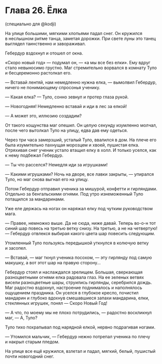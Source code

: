 # Глава 26. Ёлка

(специально для @kodji)

На улице большими, мягкими хлопьями падал снег. Он кружился в неслышном ритме танца, заметая дорожки. При свете луны это танец выглядел таинственно и завораживал.

Гебердур вздохнул и отошел от окна.

«Скоро новый год» — подумал он, — «а мы все без елки». Ему вдруг стало невыносимо грустно. Маг стремительно ворвался в комнату Туло и бесцеремонно растолкал его.

— Вставай лентяй, нам немедленно нужна елка, — вымолвил Гебердур, ничего не понимающему спросонья ученику.

— Какая елка? — Туло, сонно зевнул и протер глаза рукой.

— Новогодняя! Немедленно вставай и иди в лес за елкой!

— А может это, иллюзию создадим?

От такого кощунства маг опешил. Он целую секунду изумленно молчал, после чего вытолкал Туло на улицу, едва дав ему одеться.

Через три часа замерзший, усталый Туло, ввалился в дом. На плече его была изумительно пахнущая морозцем и хвоей, пушистая елка. Отряхивая снег ученик устало втащил елку в холл. И только уселся, как к нему подбежал Гебердур.

— Ты что расселся? Немедля иди за игрушками!

— Какими игрушками? Ночь на дворе, все лавки закрыты, — упирался Туло, но маг снова выгнал его на улицу.

Потом Гебердур отправил ученика за мишурой, конфетти и гирляндами. Отдельно за бенгальскими огнями. Под утро изнеможенный Туло потащился за мандаринами.

Уже еле держась на ногах он наряжал елку под чутким руководством мага.

— Правее, немножко выше. Да не сюда, ниже давай. Теперь во-о-н тот синий шар повесь на третью ветку снизу. На третью, а не на четвертую! — Гебердур отвлекся выбирая какого цвета шар повесить следующим.

Утомленный Туло пользуясь передышкой уткнулся в колючую ветку и засопел.

— Вставай, — маг ткнул ученика посохом, — эту гирлянду под самую макушку, а вот этот шар на правую сторону...

Гебердур стоял и наслаждался зрелищем. Большая, сверкающая разноцветными огнями елка радовала глаз. На ее зеленых ветвях висели разноцветные шары, струились гирлянды, серебрился дождь. Маг радостно вздохнул, настроение поднималось и наполнялось ощущением праздника. Он уселся в глубокое кресло, почистил мандарин и глубоко вдохнув смешавшиеся запахи мандарина, елки, стеклянных игрушек, понял — Скоро Новый Год!

— А что, по моему мы не плохо потрудились, — радостно воскликнул маг, — А, Туло?

Туло тихо похрапывал под нарядной елкой, нервно подрагивая ногами.

— Утомился мальчик, — Гебердур нежно потрепал ученика по плечу и накрыл старым пледом.

На улице все ещё кружился, взлетал и падал, мягкий, белый, пушистый почти новогодний снег.


